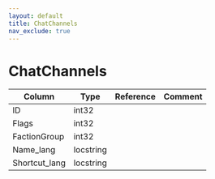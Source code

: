 ```yaml
---
layout: default
title: ChatChannels
nav_exclude: true
---
```

# ChatChannels

| Column | Type | Reference | Comment |
|--------|------|-----------|---------|
|ID|int32|||
|Flags|int32|||
|FactionGroup|int32|||
|Name_lang|locstring|||
|Shortcut_lang|locstring|||
